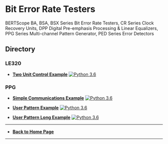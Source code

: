 # Bit Error Rate Testers
BERTScope BA, BSA, BSX Series Bit Error Rate Testers, CR Series Clock Recovery Units, DPP Digital Pre-emphasis Processing & Linear Equalizers, PPG Series Multi-channel Pattern Generator, PED Series Error Detectors 

## Directory
### LE320
* **[Two Unit Control Example](./src/TwoUnitCtlExample)** [![Python 3.6](https://img.shields.io/badge/python-3.6-&?labelColor=3E434A&colorB=006281&logo=python)](https://www.python.org/downloads/release/python-360/)

### PPG 
* **[Simple Communications Example](./src/PPGExamples)** [![Python 3.6](https://img.shields.io/badge/python-3.6-&?labelColor=3E434A&colorB=006281&logo=python)](https://www.python.org/downloads/release/python-360/)

* **[User Pattern Example](./src/PPGExamples)** [![Python 3.6](https://img.shields.io/badge/python-3.6-&?labelColor=3E434A&colorB=006281&logo=python)](https://www.python.org/downloads/release/python-360/)

* **[User Pattern Long Example](./src/PPGExamples)** [![Python 3.6](https://img.shields.io/badge/python-3.6-&?labelColor=3E434A&colorB=006281&logo=python)](https://www.python.org/downloads/release/python-360/)

----
* **[Back to Home Page](./../../README.md)**

----
